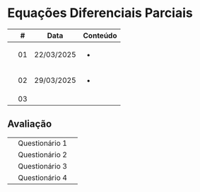 # Equações Diferenciais Parciais

|  | # | Data | Conteúdo |
|:---:|:---:|:---:|:---|
|  | 01 | 22/03/2025 | <ul><li></li></ul> |
|  | 02 | 29/03/2025 | <ul><li></li></ul> |
|  | 03 |  |  |

## Avaliação
|  |  |  |
|:---:|:---:|:---:|
|  | Questionário 1 |  |
|  | Questionário 2 |  |
|  | Questionário 3 |  |
|  | Questionário 4 |  |